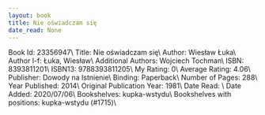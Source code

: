 ```yaml
---
layout: book
title: Nie oświadczam się
date_read: None
---
```


Book Id: 23356947\ 
Title: Nie oświadczam się\ 
Author: Wiesław Łuka\ 
Author l-f: Łuka, Wiesław\ 
Additional Authors: Wojciech Tochman\ 
ISBN: 8393811201\ 
ISBN13: 9788393811205\ 
My Rating: 0\ 
Average Rating: 4.06\ 
Publisher: Dowody na Istnienie\ 
Binding: Paperback\ 
Number of Pages: 288\ 
Year Published: 2014\ 
Original Publication Year: 1981\ 
Date Read: \ 
Date Added: 2020/07/06\ 
Bookshelves: kupka-wstydu\ 
Bookshelves with positions: kupka-wstydu (#1715)\ 

